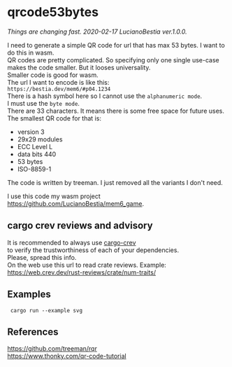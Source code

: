 # qrcode53bytes

*Things are changing fast. 2020-02-17 LucianoBestia ver.1.0.0.*  

I need to generate a simple QR code for url that has max 53 bytes. I want to do this in wasm.  
QR codes are pretty complicated. So specifying only one single use-case makes the code smaller. But it looses universality.  
Smaller code is good for wasm.  
The url I want to encode is like this:  
`https://bestia.dev/mem6/#p04.1234`  
There is a hash symbol here so I cannot use the `alphanumeric mode`.  
I must use the `byte mode`.  
There are 33 characters. It means there is some free space for future uses.  
The smallest QR code for that is:

- version 3
- 29x29 modules
- ECC Level L
- data bits 440
- 53 bytes
- ISO-8859-1

The code is written by treeman. I just removed all the variants I don't need.  

I use this code my wasm project <https://github.com/LucianoBestia/mem6_game>.  

## cargo crev reviews and advisory

It is recommended to always use [cargo-crev](https://github.com/crev-dev/cargo-crev)  
to verify the trustworthiness of each of your dependencies.  
Please, spread this info.  
On the web use this url to read crate reviews. Example:  
<https://web.crev.dev/rust-reviews/crate/num-traits/>  

## Examples

     cargo run --example svg

## References

<https://github.com/treeman/rqr>  
<https://www.thonky.com/qr-code-tutorial>  
